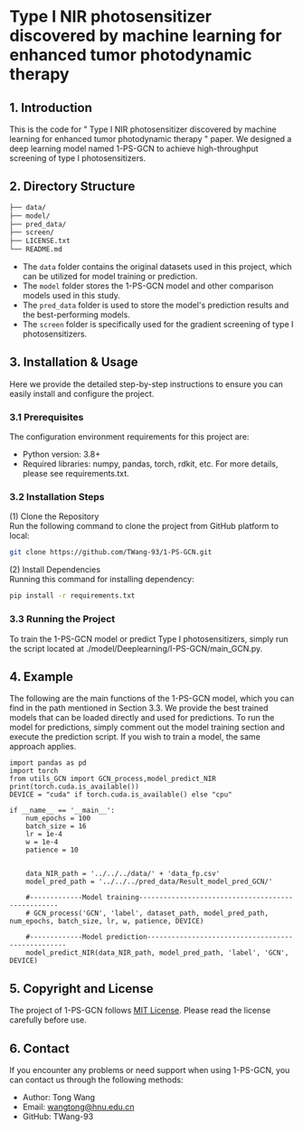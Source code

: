 # Type I NIR photosensitizer discovered by machine learning for enhanced tumor photodynamic therapy

## 1. Introduction
This is the code for " Type I NIR photosensitizer discovered by machine learning for enhanced tumor photodynamic therapy " paper. We designed a deep learning model named 1-PS-GCN to achieve high-throughput screening of type I photosensitizers.
## 2. Directory Structure
```sh 
├── data/            
├── model/  
├── pred_data/ 
├── screen/        
├── LICENSE.txt        
└── README.md       
```
* The ``data`` folder contains the original datasets used in this project, which can be utilized for model training or prediction.
* The ``model`` folder stores the 1-PS-GCN model and other comparison models used in this study.  
* The ``pred_data`` folder is used to store the model's prediction results and the best-performing models.  
* The ``screen`` folder is specifically used for the gradient screening of type I photosensitizers.  

## 3. Installation & Usage
Here we provide the detailed step-by-step instructions to ensure you can easily install and configure the project.
### 3.1 Prerequisites
The configuration environment requirements for this project are:
- Python version: 3.8+
- Required libraries: numpy, pandas, torch, rdkit, etc. For more details, please see requirements.txt.
### 3.2 Installation Steps
(1) Clone the Repository  
Run the following command to clone the project from GitHub platform to local:
```sh 
git clone https://github.com/TWang-93/1-PS-GCN.git
```
(2) Install Dependencies  
Running this  command for installing dependency: 
```sh 
pip install -r requirements.txt
```
### 3.3 Running the Project
To train the 1-PS-GCN model or predict Type I photosensitizers, simply run the script located at ./model/Deeplearning/I-PS-GCN/main_GCN.py.

## 4. Example
The following are the main functions of the 1-PS-GCN model, which you can find in the path mentioned in Section 3.3. We provide the best trained models that can be loaded directly and used for predictions. To run the model for predictions, simply comment out the model training section and execute the prediction script. If you wish to train a model, the same approach applies.
```shell
import pandas as pd
import torch
from utils_GCN import GCN_process,model_predict_NIR
print(torch.cuda.is_available())
DEVICE = "cuda" if torch.cuda.is_available() else "cpu"

if __name__ == '__main__':
    num_epochs = 100
    batch_size = 16
    lr = 1e-4
    w = 1e-4
    patience = 10


    data_NIR_path = '../../../data/' + 'data_fp.csv'
    model_pred_path = '../../../pred_data/Result_model_pred_GCN/'

    #-------------Model training--------------------------------------------------
    # GCN_process('GCN', 'label', dataset_path, model_pred_path, num_epochs, batch_size, lr, w, patience, DEVICE)

    #-------------Model prediction--------------------------------------------------
    model_predict_NIR(data_NIR_path, model_pred_path, 'label', 'GCN', DEVICE)
```
## 5. Copyright and License
The project of 1-PS-GCN follows [MIT License](LICENSE). Please read the license carefully before use.

## 6. Contact 
If you encounter any problems or need support when using 1-PS-GCN, you can contact us through the following methods:
- Author: Tong Wang
- Email: wangtong@hnu.edu.cn
- GitHub: TWang-93